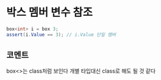 # 박스 멤버 변수 참조

```csharp
box<int> i = box 3;
assert(i.Value == 3); // i.Value 단일 멤버
```

## 코멘트
box<>는 class처럼 보인다 개별 타입대신 class로 해도 될 것 같다